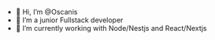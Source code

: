 - 👋 Hi, I’m @Oscanis
- 👀 I’m a junior Fullstack developer
- 🌱 I’m currently working with Node/Nestjs and React/Nextjs

<!---
Oscanis/Oscanis is a ✨ special ✨ repository because its `README.md` (this file) appears on your GitHub profile.
You can click the Preview link to take a look at your changes.
--->
